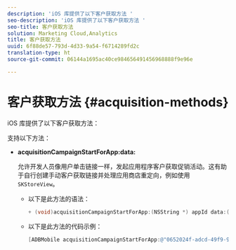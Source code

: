 ```yaml
---
description: 'iOS 库提供了以下客户获取方法 '
seo-description: 'iOS 库提供了以下客户获取方法 '
seo-title: 客户获取方法
solution: Marketing Cloud,Analytics
title: 客户获取方法
uuid: 6f88de57-793d-4d33-9a54-f6714289fd2c
translation-type: ht
source-git-commit: 06144a1695ac40ce984656491456968888f9e96e

---
```



# 客户获取方法 {#acquisition-methods}

iOS 库提供了以下客户获取方法：

支持以下方法：

* **acquisitionCampaignStartForApp:data:**

   允许开发人员像用户单击链接一样，发起应用程序客户获取促销活动。这有助于自行创建手动客户获取链接并处理应用商店重定向，例如使用 `SKStoreView`。

   * 以下是此方法的语法：

      ```objective-c
      + (void)acquisitionCampaignStartForApp:(NSString *) appId data:(NSDictionary *)data; 
      ```

   * 以下是此方法的代码示例：

      ```objective-c
      [ADBMobile acquisitionCampaignStartForApp:@"0652024f-adcd-49f9-9bd7-2552a4564d2f" data:@{@"custom.key":@"value"}]; 
      ```


